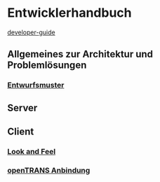 # Entwicklerhandbuch

[developer-guide](https://adempiere.gitbook.io/docs/v/develop/)

## Allgemeines zur Architektur und Problemlösungen
### [Entwurfsmuster](../dev/patterns.md)
## Server
## Client
### [Look and Feel](../dev/laf.md)
### [openTRANS Anbindung](../dev/4.opentrans.md)
